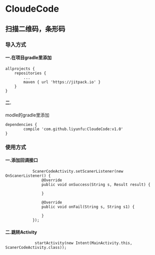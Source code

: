 # CloudeCode

## 扫描二维码，条形码


### 导入方式

#### 一.在项目gradle里添加

	allprojects {
		repositories {
			...
			maven { url 'https://jitpack.io' }
		}
	}

#### 二.

modle的gradle里添加

	dependencies {
	        compile 'com.github.liyunfu:CloudeCode:v1.0'
	}

### 使用方式

#### 一.添加回调接口

                ScanerCodeActivity.setScanerListener(new OnScanerListener() {
                    @Override
                    public void onSuccess(String s, Result result) {

                    }

                    @Override
                    public void onFail(String s, String s1) {

                    }
                });

#### 二.跳转Activity

                 startActivity(new Intent(MainActivity.this, ScanerCodeActivity.class));
